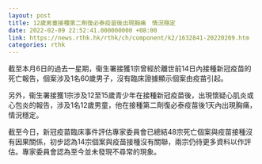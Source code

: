 ```yaml
---
layout: post
title: 12歲男童接種第二劑復必泰疫苗後出現胸痛　情況穩定
date: 2022-02-09 22:52:41.000000000 +08:00
link: https://news.rthk.hk/rthk/ch/component/k2/1632841-20220209.htm
categories: rthk
---
```


截至本月6日的過去一星期，衞生署接獲1宗曾經於離世前14日內接種新冠疫苗的死亡報告，個案涉及1名60歲男子，沒有臨床證據顯示個案由疫苗引起。

另外，衞生署接獲1宗涉及12至15歲青少年在接種新冠疫苗後，出現懷疑心肌炎或心包炎的報告，涉及1名12歲男童，他在接種第二劑復必泰疫苗後1天內出現胸痛，情況穩定。

截至今日，新冠疫苗臨床事件評估專家委員會已總結48宗死亡個案與疫苗接種沒有因果關係，初步認為14宗個案與疫苗接種沒有關聯，兩宗仍待更多資料以作評估。專家委員會認為至今並未發現不尋常的現象。
